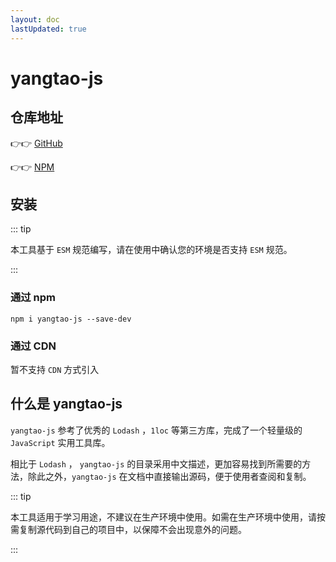```yaml
---
layout: doc
lastUpdated: true
---
```


# yangtao-js

## 仓库地址

👉👉 [GitHub](https://github.com/yangtao5201314/yangtao-js)

👉👉 [NPM](https://www.npmjs.com/package/yangtao-js)

## 安装

::: tip

本工具基于 `ESM` 规范编写，请在使用中确认您的环境是否支持 `ESM` 规范。

:::

### 通过 npm

```shell
npm i yangtao-js --save-dev
```

### 通过 CDN

暂不支持 `CDN` 方式引入

## 什么是 yangtao-js

`yangtao-js` 参考了优秀的 `Lodash` ，`1loc` 等第三方库，完成了一个轻量级的 `JavaScript` 实用工具库。

相比于 `Lodash` ， `yangtao-js` 的目录采用中文描述，更加容易找到所需要的方法，除此之外，`yangtao-js` 在文档中直接输出源码，便于使用者查阅和复制。

::: tip

本工具适用于学习用途，不建议在生产环境中使用。如需在生产环境中使用，请按需复制源代码到自己的项目中，以保障不会出现意外的问题。

:::
